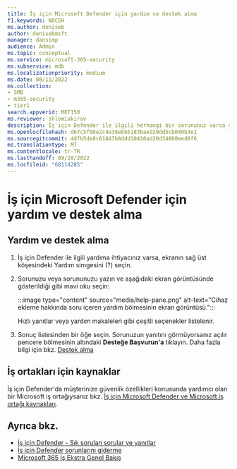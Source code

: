 ```yaml
---
title: İş için Microsoft Defender için yardım ve destek alma
f1.keywords: NOCSH
ms.author: deniseb
author: denisebmsft
manager: dansimp
audience: Admin
ms.topic: conceptual
ms.service: microsoft-365-security
ms.subservice: mdb
ms.localizationpriority: medium
ms.date: 08/11/2022
ms.collection:
- SMB
- m365-security
- tier1
search.appverid: MET150
ms.reviewer: shlomiakirav
description: İş için Defender ile ilgili herhangi bir sorununuz varsa yardım alın veya desteğe başvurun.
ms.openlocfilehash: d67c5f08e2c4e38ebb5183baed29dd5cb040b3e1
ms.sourcegitcommit: 4dfb5de8c61847b8ddd10410ad20d34860eed8f6
ms.translationtype: MT
ms.contentlocale: tr-TR
ms.lasthandoff: 09/28/2022
ms.locfileid: "68114285"
---
```

# <a name="get-help-and-support-for-microsoft-defender-for-business"></a>İş için Microsoft Defender için yardım ve destek alma

## <a name="get-help-and-support"></a>Yardım ve destek alma

1. İş için Defender ile ilgili yardıma ihtiyacınız varsa, ekranın sağ üst köşesindeki Yardım simgesini (?) seçin. 

2. Sorunuzu veya sorununuzu yazın ve aşağıdaki ekran görüntüsünde gösterildiği gibi mavi oku seçin: 

   :::image type="content" source="media/help-pane.png" alt-text="Cihaz ekleme hakkında soru içeren yardım bölmesinin ekran görüntüsü.":::

   Hızlı yanıtlar veya yardım makaleleri gibi çeşitli seçenekler listelenir.

3. Sonuç listesinden bir öğe seçin. Sorunuzun yanıtını görmüyorsanız açılır pencere bölmesinin altındaki **Desteğe Başvurun'a** tıklayın. Daha fazla bilgi için bkz. [Destek alma](../../admin/get-help-support.md)

## <a name="resources-for-partners"></a>İş ortakları için kaynaklar

İş için Defender'da müşterinize güvenlik özellikleri konusunda yardımcı olan bir Microsoft iş ortağıysanız bkz. [İş için Microsoft Defender ve Microsoft iş ortağı kaynakları](mdb-partners.md).

## <a name="see-also"></a>Ayrıca bkz.

- [İş için Defender - Sık sorulan sorular ve yanıtlar](mdb-faq.yml)
- [İş için Defender sorunlarını giderme](mdb-troubleshooting.yml) 
- [Microsoft 365 İş Ekstra Genel Bakış](../../business-premium/index.md)